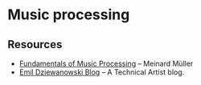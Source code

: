 # Music processing

## Resources

- [Fundamentals of Music Processing](https://www.audiolabs-erlangen.de/resources/MIR/FMP/C0/C0.html) – Meinard Müller
- [Emil Dziewanowski Blog](https://emildziewanowski.com/) – A Technical Artist blog.